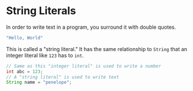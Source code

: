# String Literals

In order to write text in a program, you surround it with
double quotes.

```java
"Hello, World"
```

This is called a "string literal." It has the same relationship to `String`
that an integer literal like `123` has to `int`.

```java
// Same as this "integer literal" is used to write a number
int abc = 123;
// A "string literal" is used to write text
String name = "penelope";
```

